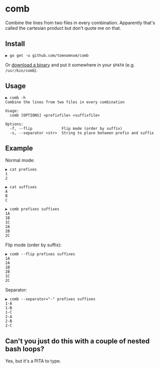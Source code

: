 # comb

Combine the lines from two files in every combination. Apparently that's
called the cartesian product but don't quote me on that.

## Install

```
▶ go get -u github.com/tomnomnom/comb
```

Or [download a binary](https://github.com/tomnomnom/comb/releases) and put
it somewhere in your `$PATH` (e.g. `/usr/bin/comb`).

## Usage

```
▶ comb -h
Combine the lines from two files in every combination

Usage:
  comb [OPTIONS] <prefixfile> <suffixfile>

Options:
  -f, --flip             Flip mode (order by suffix)
  -s, --separator <str>  String to place between prefix and suffix
```

## Example

Normal mode:

```
▶ cat prefixes
1
2

▶ cat suffixes
A
B
C

▶ comb prefixes suffixes
1A
1B
1C
2A
2B
2C
```

Flip mode (order by suffix):

```
▶ comb --flip prefixes suffixes
1A
2A
1B
2B
1C
2C
```

Separator:

```
▶ comb --separator="-" prefixes suffixes
1-A
1-B
1-C
2-A
2-B
2-C
```

## Can't you just do this with a couple of nested bash loops?

Yes, but it's a PITA to type.
